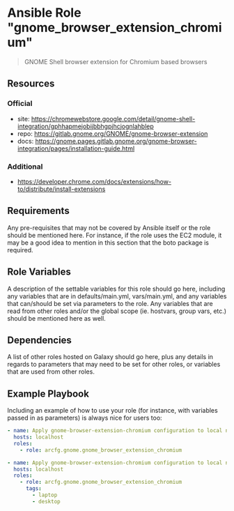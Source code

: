 # Ansible Role "gnome_browser_extension_chromium"

> GNOME Shell browser extension for Chromium based browsers

## Resources

### Official

- site: https://chromewebstore.google.com/detail/gnome-shell-integration/gphhapmejobijbbhgpjhcjognlahblep
- repo: https://gitlab.gnome.org/GNOME/gnome-browser-extension
- docs: https://gnome.pages.gitlab.gnome.org/gnome-browser-integration/pages/installation-guide.html

### Additional

- https://developer.chrome.com/docs/extensions/how-to/distribute/install-extensions

## Requirements

Any pre-requisites that may not be covered by Ansible itself or the role should be mentioned here. For instance, if the
role uses the EC2 module, it may be a good idea to mention in this section that the boto package is required.

## Role Variables

A description of the settable variables for this role should go here, including any variables that are in
defaults/main.yml, vars/main.yml, and any variables that can/should be set via parameters to the role. Any variables
that are read from other roles and/or the global scope (ie. hostvars, group vars, etc.) should be mentioned here as
well.

## Dependencies

A list of other roles hosted on Galaxy should go here, plus any details in regards to parameters that may need to be set
for other roles, or variables that are used from other roles.

## Example Playbook

Including an example of how to use your role (for instance, with variables passed in as parameters) is always nice for
users too:

```yaml
- name: Apply gnome-browser-extension-chromium configuration to local node
  hosts: localhost
  roles:
    - role: arcfg.gnome.gnome_browser_extension_chromium
```

```yaml
- name: Apply gnome-browser-extension-chromium configuration to local node
  hosts: localhost
  roles:
    - role: arcfg.gnome.gnome_browser_extension_chromium
      tags:
        - laptop
        - desktop
```
